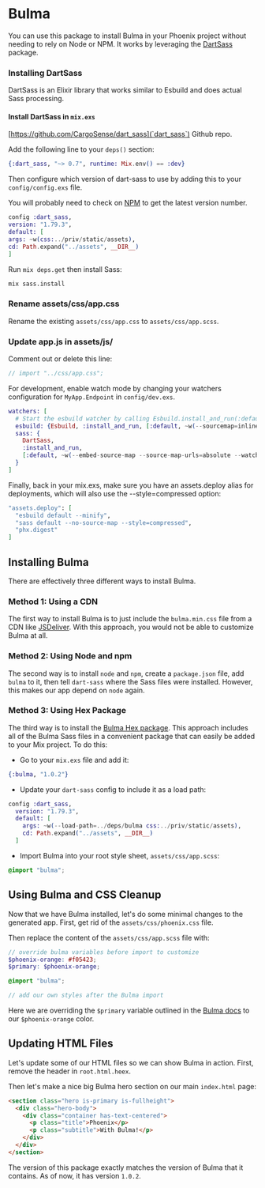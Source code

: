 # Bulma

You can use this package to install Bulma in your Phoenix project without needing to rely on Node or NPM.
It works by leveraging the [DartSass](https://github.com/cargosense/dart_sass) package.

### Installing DartSass

DartSass is an Elixir library that works similar to Esbuild and does actual Sass processing.

#### Install DartSass in `mix.exs`

[https://github.com/CargoSense/dart_sass](`dart_sass`) Github repo.

Add the following line to your `deps()` section:

```elixir
{:dart_sass, "~> 0.7", runtime: Mix.env() == :dev}
```

Then configure which version of dart-sass to use by adding this to your `config/config.exs` file.

You will probably need to check on [NPM](https://www.npmjs.com/package/sass) to get the latest version number.

```elixir
config :dart_sass,
version: "1.79.3",
default: [
args: ~w(css:../priv/static/assets),
cd: Path.expand("../assets", __DIR__)
]
```

Run `mix deps.get` then install Sass:

```sh
mix sass.install
```

### Rename assets/css/app.css

Rename the existing `assets/css/app.css` to `assets/css/app.scss`.

### Update app.js in assets/js/

Comment out or delete this line:

```javascript
// import "../css/app.css";
```

For development, enable watch mode by changing your watchers configuration for `MyApp.Endpoint` in `config/dev.exs`.

```elixir
watchers: [
  # Start the esbuild watcher by calling Esbuild.install_and_run(:default, args)
  esbuild: {Esbuild, :install_and_run, [:default, ~w(--sourcemap=inline --watch)]},
  sass: {
    DartSass,
    :install_and_run,
    [:default, ~w(--embed-source-map --source-map-urls=absolute --watch)]
  }
]
```

Finally, back in your mix.exs, make sure you have an assets.deploy alias for deployments, which will also use the --style=compressed option:

```elixir
"assets.deploy": [
  "esbuild default --minify",
  "sass default --no-source-map --style=compressed",
  "phx.digest"
]
```

## Installing Bulma

There are effectively three different ways to install Bulma.

### Method 1: Using a CDN

The first way to install Bulma is to just include the `bulma.min.css` file from a CDN like [JSDeliver](https://www.jsdelivr.com/package/npm/bulma). With this approach, you would not be able to customize Bulma at all.

### Method 2: Using Node and npm

The second way is to install `node` and `npm`, create a `package.json` file, add `bulma` to it, then tell `dart-sass` where the Sass files were installed. However, this makes our app depend on `node` again.

### Method 3: Using Hex Package

The third way is to install the [Bulma Hex package](https://github.com/kevinlang/bulma-elixir). This approach includes all of the Bulma Sass files in a convenient package that can easily be added to your Mix project. To do this:

* Go to your `mix.exs` file and add it:

```elixir
{:bulma, "1.0.2"}
```

* Update your `dart-sass` config to include it as a load path:

```elixir
config :dart_sass,
  version: "1.79.3",
  default: [
    args: ~w(--load-path=../deps/bulma css:../priv/static/assets),
    cd: Path.expand("../assets", __DIR__)
  ]
```

* Import Bulma into your root style sheet, `assets/css/app.scss`:

```scss
@import "bulma";
```

## Using Bulma and CSS Cleanup

Now that we have Bulma installed, let's do some minimal changes to the generated app. First, get rid of the `assets/css/phoenix.css` file.

Then replace the content of the `assets/css/app.scss` file with:

```scss
// override bulma variables before import to customize
$phoenix-orange: #f05423;
$primary: $phoenix-orange;

@import "bulma";

// add our own styles after the Bulma import
```

Here we are overriding the `$primary` variable outlined in the [Bulma docs](https://bulma.io/documentation/customize/variables/) to our `$phoenix-orange` color.

## Updating HTML Files

Let's update some of our HTML files so we can show Bulma in action. First, remove the header in `root.html.heex`.

Then let's make a nice big Bulma hero section on our main `index.html` page:

```html
<section class="hero is-primary is-fullheight">
  <div class="hero-body">
    <div class="container has-text-centered">
      <p class="title">Phoenix</p>
      <p class="subtitle">With Bulma!</p>
    </div>
  </div>
</section>
```

The version of this package exactly matches the version of Bulma that it contains. As of now, it has version `1.0.2`.
